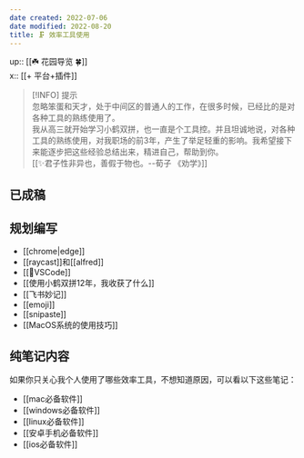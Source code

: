 ```yaml
---
date created: 2022-07-06
date modified: 2022-08-20
title: 🗜 效率工具使用
---
```


up:: [[☘️ 花园导览 🍀]]  
x:: [[+ 平台+插件]]

> [!INFO] 提示  
>忽略笨蛋和天才，处于中间区的普通人的工作，在很多时候，已经比的是对各种工具的熟练使用了。  
>我从高三就开始学习小鹤双拼，也一直是个工具控。并且坦诚地说，对各种工具的熟练使用，对我职场的前3年，产生了举足轻重的影响。我希望接下来能逐步把这些经验总结出来，精进自己，帮助到你。  
>[[✨君子性非异也，善假于物也。--荀子 《劝学》]]

## 已成稿

## 规划编写

- [[chrome|edge]]
- [[raycast]]和[[alfred]]
- [[🤖VSCode]]
- [[使用小鹤双拼12年，我收获了什么]]
- [[飞书妙记]]
- [[emoji]]
- [[snipaste]]
- [[MacOS系统的使用技巧]]

## 纯笔记内容

如果你只关心我个人使用了哪些效率工具，不想知道原因，可以看以下这些笔记：

- [[mac必备软件]]
- [[windows必备软件]]
- [[linux必备软件]]
- [[安卓手机必备软件]]
- [[ios必备软件]]
